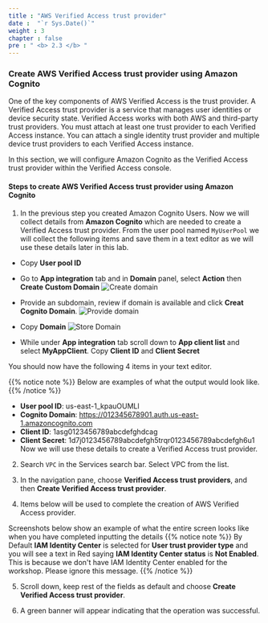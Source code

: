 ```yaml
---
title : "AWS Verified Access trust provider"
date :  "`r Sys.Date()`" 
weight : 3
chapter : false
pre : " <b> 2.3 </b> "
---
```


### Create AWS Verified Access trust provider using Amazon Cognito

One of the key components of AWS Verified Access is the trust provider. A Verified Access trust provider is a service that manages user identities or device security state. Verified Access works with both AWS and third-party trust providers. You must attach at least one trust provider to each Verified Access instance. You can attach a single identity trust provider and multiple device trust providers to each Verified Access instance.

In this section, we will configure Amazon Cognito as the Verified Access trust provider within the Verified Access console.

#### Steps to create AWS Verified Access trust provider using Amazon Cognito
1. In the previous step you created Amazon Cognito Users. Now we will collect details from **Amazon Cognito** which are needed to create a Verified Access trust provider. From the user pool named `MyUserPool` we will collect the following items and save them in a text editor as we will use these details later in this lab.

- Copy **User pool ID**
- Go to **App integration** tab and in **Domain** panel, select **Action** then **Create Custom Domain**
![Create domain](/images/2/3/0001.png?featherlight=false&width=70pc)

- Provide an subdomain, review if domain is available and click **Creat Cognito Domain**.
![Provide domain](/images/2/3/0002.png?featherlight=false&width=70pc)

- Copy **Domain**
![Store Domain](/images/2/3/0003.png?featherlight=false&width=70pc)


- While under **App integration** tab scroll down to **App client list** and select **MyAppClient**. Copy **Client ID** and **Client Secret**

You should now have the following 4 items in your text editor.

{{% notice note %}}
Below are examples of what the output would look like.
{{% /notice %}}

- **User pool ID**: us-east-1_kpauOUMLl
- **Cognito Domain**: https://012345678901.auth.us-east-1.amazoncognito.com 
- **Client ID**: 1asg0123456789abcdefghdcag
- **Client Secret**: 1d7j0123456789abcdefgh5trqr0123456789abcdefgh6u1
Now we will use these details to create a Verified Access trust provider.

2. Search `VPC` in the Services search bar. Select VPC from the list.

<!--  -->

3. In the navigation pane, choose **Verified Access trust providers**, and then **Create Verified Access trust provider**.

<!--  -->

4. Items below will be used to complete the creation of AWS Verified Access provider.

<!--  -->

Screenshots below show an example of what the entire screen looks like when you have completed inputting the details
{{% notice note %}}
By Default **IAM Identity Center** is selected for **User trust provider type** and you will see a text in Red saying **IAM Identity Center status** is **Not Enabled**. This is because we don't have IAM Identity Center enabled for the workshop. Please ignore this message.
{{% /notice %}}
<!--  -->

5. Scroll down, keep rest of the fields as default and choose **Create Verified Access trust provider**.
<!--  -->

6. A green banner will appear indicating that the operation was successful.